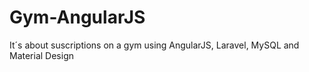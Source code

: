 # Gym-AngularJS
It´s about suscriptions on a gym using AngularJS, Laravel, MySQL and Material Design
